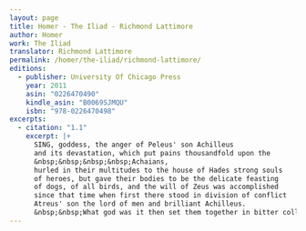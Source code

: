```yaml
---
layout: page
title: Homer - The Iliad - Richmond Lattimore
author: Homer
work: The Iliad
translator: Richmond Lattimore
permalink: /homer/the-iliad/richmond-lattimore/
editions:
  - publisher: University Of Chicago Press
    year: 2011
    asin: "0226470490"
    kindle_asin: "B0069SJMQU"
    isbn: "978-0226470498"
excerpts:
  - citation: "1.1"
    excerpt: |+
      SING, goddess, the anger of Peleus' son Achilleus
      and its devastation, which put pains thousandfold upon the
      &nbsp;&nbsp;&nbsp;&nbsp;Achaians,
      hurled in their multitudes to the house of Hades strong souls
      of heroes, but gave their bodies to be the delicate feasting
      of dogs, of all birds, and the will of Zeus was accomplished
      since that time when first there stood in division of conflict
      Atreus' son the lord of men and brilliant Achilleus.
      &nbsp;&nbsp;What god was it then set them together in bitter collision?
---
```



